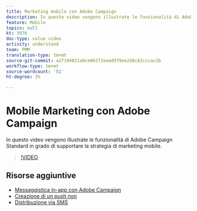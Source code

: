 ```yaml
---
title: Marketing mobile con Adobe Campaign
description: In questo video vengono illustrate le funzionalità di Adobe Campaign Standard in grado di supportare la strategia di marketing mobile.
feature: Mobile
topics: null
kt: 3976
doc-type: value video
activity: understand
team: PMM
translation-type: tm+mt
source-git-commit: a2f194821a9ce06272eaed979ee2d8c62cccac2b
workflow-type: tm+mt
source-wordcount: '51'
ht-degree: 3%

---
```



# Mobile Marketing con Adobe Campaign

In questo video vengono illustrate le funzionalità di Adobe Campaign Standard in grado di supportare la strategia di marketing mobile.

>[!VIDEO](https://video.tv.adobe.com/v/29468?quality=12)

## Risorse aggiuntive

* [Messaggistica in-app con Adobe Campaign](/help/communication-channels/mobile/in-app/in-app-message-overview.md)
* [Creazione di un push non](/help/communication-channels/mobile/push-notifications/creating-a-push-notification.md)
* [Distribuzione via SMS](/help/communication-channels/mobile/sms/sms-delivery.md)
